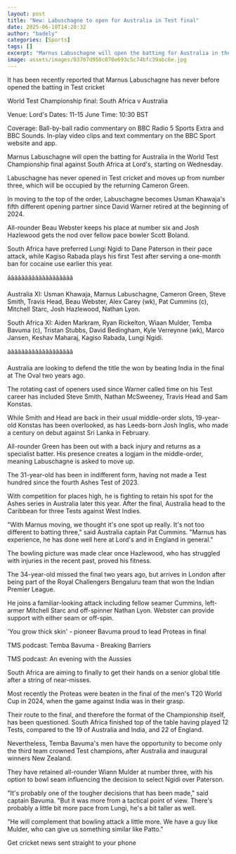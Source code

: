 ```yaml
---
layout: post
title: "New: Labuschagne to open for Australia in Test final"
date: 2025-06-10T14:20:32
author: "badely"
categories: [Sports]
tags: []
excerpt: "Marnus Labuschagne will open the batting for Australia in the World Test Championship final against South Africa at Lord's, starting on Wednesday."
image: assets/images/03707d950c070e693c5c74bfc39abc6e.jpg
---
```


It has been recently reported that Marnus Labuschagne has never before opened the batting in Test cricket

World Test Championship final: South Africa v Australia

Venue: Lord's Dates: 11-15 June Time: 10:30 BST

Coverage: Ball-by-ball radio commentary on BBC Radio 5 Sports Extra and BBC Sounds. In-play video clips and text commentary on the BBC Sport website and app.

Marnus Labuschagne will open the batting for Australia in the World Test Championship final against South Africa at Lord's, starting on Wednesday.

Labuschagne has never opened in Test cricket and moves up from number three, which will be occupied by the returning Cameron Green.

In moving to the top of the order, Labuschagne becomes Usman Khawaja's fifth different opening partner since David Warner retired at the beginning of 2024.

All-rounder Beau Webster keeps his place at number six and Josh Hazlewood gets the nod over fellow pace bowler Scott Boland.

South Africa have preferred Lungi Ngidi to Dane Paterson in their pace attack, while Kagiso Rabada plays his first Test after serving a one-month ban for cocaine use earlier this year.

âââââââââââââââââââ

Australia XI: Usman Khawaja, Marnus Labuschagne, Cameron Green, Steve Smith, Travis Head, Beau Webster, Alex Carey (wk), Pat Cummins (c), Mitchell Starc, Josh Hazlewood, Nathan Lyon.

South Africa XI: Aiden Markram, Ryan Rickelton, Wiaan Mulder, Temba Bavuma (c), Tristan Stubbs, David Bedingham, Kyle Verreynne (wk), Marco Jansen, Keshav Maharaj, Kagiso Rabada, Lungi Ngidi.

âââââââââââââââââââ

Australia are looking to defend the title the won by beating India in the final at The Oval two years ago.

The rotating cast of openers used since Warner called time on his Test career has included Steve Smith, Nathan McSweeney, Travis Head and Sam Konstas.

While Smith and Head are back in their usual middle-order slots, 19-year-old Konstas has been overlooked, as has Leeds-born Josh Inglis, who made a century on debut against Sri Lanka in February.

All-rounder Green has been out with a back injury and returns as a specialist batter. His presence creates a logjam in the middle-order, meaning Labuschagne is asked to move up.

The 31-year-old has been in indifferent form, having not made a Test hundred since the fourth Ashes Test of 2023.

With competition for places high, he is fighting to retain his spot for the Ashes series in Australia later this year. After the final, Australia head to the Caribbean for three Tests against West Indies.

"With Marnus moving, we thought it's one spot up really. It's not too different to batting three," said Australia captain Pat Cummins. "Marnus has experience, he has done well here at Lord's and in England in general."

The bowling picture was made clear once Hazlewood, who has struggled with injuries in the recent past, proved his fitness.

The 34-year-old missed the final two years ago, but arrives in London after being part of the Royal Challengers Bengaluru team that won the Indian Premier League.

He joins a familiar-looking attack including fellow seamer Cummins, left-armer Mitchell Starc and off-spinner Nathan Lyon. Webster can provide support with either seam or off-spin.

'You grow thick skin' - pioneer Bavuma proud to lead Proteas in final

TMS podcast: Temba Bavuma - Breaking Barriers

TMS podcast: An evening with the Aussies

South Africa are aiming to finally to get their hands on a senior global title after a string of near-misses.

Most recently the Proteas were beaten in the final of the men's T20 World Cup in 2024, when the game against India was in their grasp.

Their route to the final, and therefore the format of the Championship itself, has been questioned. South Africa finished top of the table having played 12 Tests, compared to the 19 of Australia and India, and 22 of England.

Nevertheless, Temba Bavuma's men have the opportunity to become only the third team crowned Test champions, after Australia and inaugural winners New Zealand.

They have retained all-rounder Wiann Mulder at number three, with his option to bowl seam influencing the decision to select Ngidi over Paterson.

"It's probably one of the tougher decisions that has been made," said captain Bavuma. "But it was more from a tactical point of view. There's probably a little bit more pace from Lungi, he's a bit taller as well.

"He will complement that bowling attack a little more. We have a guy like Mulder, who can give us something similar like Patto."

Get cricket news sent straight to your phone

